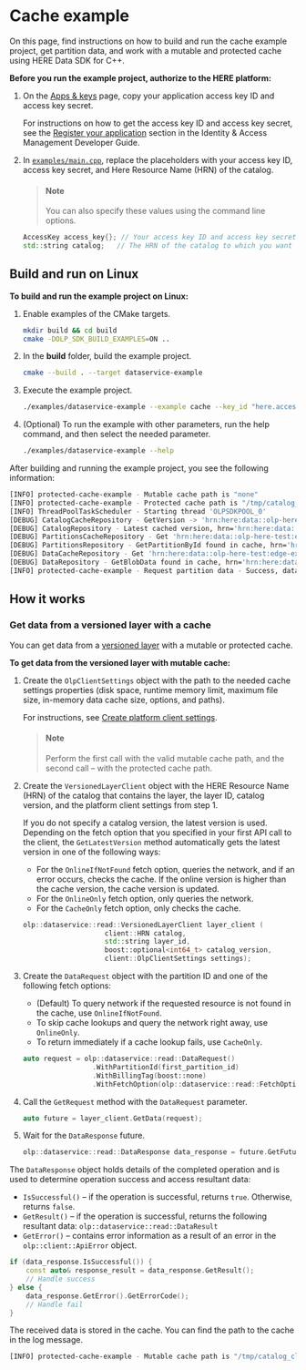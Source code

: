 # Cache example

On this page, find instructions on how to build and run the cache example project, get partition data, and work with a mutable and protected cache using HERE Data SDK for C++.

**Before you run the example project, authorize to the HERE platform:**

1. On the [Apps & keys](https://platform.here.com/admin/apps) page, copy your application access key ID and access key secret.

   For instructions on how to get the access key ID and access key secret, see the [Register your application](https://developer.here.com/documentation/identity-access-management/dev_guide/topics/plat-token.html#step-1-register-your-application) section in the Identity & Access Management Developer Guide.

2. In <a href="https://github.com/heremaps/here-data-sdk-cpp/blob/master/examples/main.cpp" target="_blank">`examples/main.cpp`</a>, replace the placeholders with your access key ID, access key secret, and Here Resource Name (HRN) of the catalog.

   > #### Note
   > You can also specify these values using the command line options.

   ```cpp
   AccessKey access_key{}; // Your access key ID and access key secret.
   std::string catalog;   // The HRN of the catalog to which you want to publish data.
   ```

## <a name="build"></a>Build and run on Linux

**To build and run the example project on Linux:**

1. Enable examples of the CMake targets.

   ```bash
   mkdir build && cd build
   cmake -DOLP_SDK_BUILD_EXAMPLES=ON ..
   ```

2. In the **build** folder, build the example project.

   ```bash
   cmake --build . --target dataservice-example
   ```

3. Execute the example project.

   ```bash
   ./examples/dataservice-example --example cache --key_id "here.access.key.id" --key_secret "here.access.key.secret" --catalog "catalog"
   ```

4. (Optional) To run the example with other parameters, run the help command, and then select the needed parameter.

   ```bash
   ./examples/dataservice-example --help
   ```

After building and running the example project, you see the following information:

```bash
[INFO] protected-cache-example - Mutable cache path is "none"
[INFO] protected-cache-example - Protected cache path is "/tmp/catalog_client_example/cache"
[INFO] ThreadPoolTaskScheduler - Starting thread 'OLPSDKPOOL_0'
[DEBUG] CatalogCacheRepository - GetVersion -> 'hrn:here:data::olp-here-test:edge-example-catalog::latestVersion'
[DEBUG] CatalogRepository - Latest cached version, hrn='hrn:here:data::olp-here-test:edge-example-catalog', version=0
[DEBUG] PartitionsCacheRepository - Get 'hrn:here:data::olp-here-test:edge-example-catalog::versioned-world-layer::1::0::partition'
[DEBUG] PartitionsRepository - GetPartitionById found in cache, hrn='hrn:here:data::olp-here-test:edge-example-catalog', key='versioned-world-layer[1]@0^2'
[DEBUG] DataCacheRepository - Get 'hrn:here:data::olp-here-test:edge-example-catalog::versioned-world-layer::8daa637d-7c81-4322-a600-063f4ae0ef98::Data'
[DEBUG] DataRepository - GetBlobData found in cache, hrn='hrn:here:data::olp-here-test:edge-example-catalog', key='8daa637d-7c81-4322-a600-063f4ae0ef98'
[INFO] protected-cache-example - Request partition data - Success, data size - 3375
```

## How it works

### <a name="get-partition-data-mutable"></a>Get data from a versioned layer with a cache

You can get data from a [versioned layer](https://developer.here.com/documentation/data-user-guide/portal/layers/layers.html#versioned-layers) with a mutable or protected cache.

**To get data from the versioned layer with mutable cache:**

1. Create the `OlpClientSettings` object with the path to the needed cache settings properties (disk space, runtime memory limit, maximum file size, in-memory data cache size, options, and paths).

   For instructions, see [Create platform client settings](create-platform-client-settings.md).

   > #### Note
   > Perform the first call with the valid mutable cache path, and the second call – with the protected cache path.

2. Create the `VersionedLayerClient` object with the HERE Resource Name (HRN) of the catalog that contains the layer, the layer ID, catalog version, and the platform client settings from step 1.

   If you do not specify a catalog version, the latest version is used. Depending on the fetch option that you specified in your first API call to the client, the `GetLatestVersion` method automatically gets the latest version in one of the following ways:

   - For the `OnlineIfNotFound` fetch option, queries the network, and if an error occurs, checks the cache. If the online version is higher than the cache version, the cache version is updated.
   - For the `OnlineOnly` fetch option, only queries the network.
   - For the `CacheOnly` fetch option, only checks the cache.

   ```cpp
   olp::dataservice::read::VersionedLayerClient layer_client (
                       client::HRN catalog,
                       std::string layer_id,
                       boost::optional<int64_t> catalog_version,
                       client::OlpClientSettings settings);
   ```

3. Create the `DataRequest` object with the partition ID and one of the following fetch options:

   - (Default) To query network if the requested resource is not found in the cache, use `OnlineIfNotFound`.
   - To skip cache lookups and query the network right away, use `OnlineOnly`.
   - To return immediately if a cache lookup fails, use `CacheOnly`.

   ```cpp
   auto request = olp::dataservice::read::DataRequest()
                    .WithPartitionId(first_partition_id)
                    .WithBillingTag(boost::none)
                    .WithFetchOption(olp::dataservice::read::FetchOptions::OnlineIfNotFound);
   ```

4. Call the `GetRequest` method with the `DataRequest` parameter.

   ```cpp
   auto future = layer_client.GetData(request);
   ```

5. Wait for the `DataResponse` future.

   ```cpp
   olp::dataservice::read::DataResponse data_response = future.GetFuture().get();
   ```

The `DataResponse` object holds details of the completed operation and is used to determine operation success and access resultant data:

- `IsSuccessful()` – if the operation is successful, returns `true`. Otherwise, returns `false`.
- `GetResult()` – if the operation is successful, returns the following resultant data: `olp::dataservice::read::DataResult`
- `GetError()` – contains error information as a result of an error in the `olp::client::ApiError` object.

```cpp
if (data_response.IsSuccessful()) {
    const auto& response_result = data_response.GetResult();
    // Handle success
} else {
    data_response.GetError().GetErrorCode();
    // Handle fail
}
```

The received data is stored in the cache. You can find the path to the cache in the log message.

   ```bash
   [INFO] protected-cache-example - Mutable cache path is "/tmp/catalog_client_example/cache"
   ```
